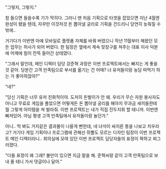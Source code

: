 "그렇지, 그렇지."

참 들으면 들을수록 기가 막히다. 그러니 맨 처음 기획으로 타겟을 잡았으면 지난 4월엔 완성이 됐을 텐데, 자꾸만 이것저것 돈 뽑아낼 궁리로 기획을 건드리니 당연히 늦춰질 수밖에..

거기다가 이번엔 아예 모바일로 플렛폼 자체를 바꿔 버렸으니 작년 11월부터 해왔던 모든 업무는 허사가 되어 버렸다. 한 팀장은 옆에서 계속 맞장구를 쳐주는 대표 이사 덕분에 어깨에 힘이 잔뜩 들어간 상태였다.

"그래서 말인데, 메인 디렉터 담당 강준혁 과장은 이번 프로젝트에서는 빠지는 게 좋을 것 같아. 당분간 고객 만족팀으로 부서를 옮기는 건 어때? 너 유저들이랑 농담 따먹기 하는 거 좋아하잖아?"

"네?"

"당신 기획은 너무 유저 친화적이야. 도저히 돈벌이가 안 돼. 우리가 무슨 자원 봉사자도 아니고 무료로 게임을 풀었으면 어떻게든 돈 뽑아낼 궁리를 해야지 무과금 새끼들한테 뭘 그렇게 아이템을 쳐 발라줘. 이번 프로젝트는 내가 직접 진두지휘 할 테니까. 이번엔 빠져있어. 아님 평생 고객 만족팀에서 유저들이랑 놀던가."

아니.. 딱 봐도 거지같은 결과물이 나올게 뻔한데, 네 녀석이 싸지른 똥을 나보고 치우라고? 거기다 게임 기획이나 프로그램에 관해선 쥐뿔도 모르는 디자인 팀장이 이번 프로젝트 메인 디렉터라니.. 회의실에 모여 있던 이번 프로젝트 담당자들의 표정이 팍하고 찌그러졌다.

"다들 표정이 왜 그래? 불만이 있으면 지금 말을 해. 준혁씨랑 같이 고객 만족팀으로 보내 줄 테니 가서 댓글이나 달어."